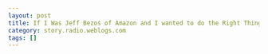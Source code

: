 ```yaml
---
layout: post
title: If I Was Jeff Bezos of Amazon and I wanted to do the Right Thing, Here's What I'd Do
category: story.radio.weblogs.com
tags: []
---
```

<head>
<meta http-equiv="Content-Type" content="text/html; charset=UTF-8">
    <meta http-equiv="Expires" content="Mon, 01 Jan 1990 01:00:00 GMT">
    <title>If I Was Jeff Bezos of Amazon and I wanted to do the Right Thing, Here's What I'd Do</title>
    <style type="text/css">
      body {
        margin-top: 0px;
        margin-left: 0px;
        margin-right: 0px;
        margin-bottom: 0px;
        }

      body, td, p {
        font-family: verdana, sans-serif;
        font-size: 90%;
        }

      h2 { 
        font-family: Verdana, Arial, Helvetica, sans-serif; font-size: 24px; font-weight: bold
        }
      .header {
        font-family: Verdana, Arial, Helvetica, sans-serif; font-size: 40px; font-weight: bold
        }
      .realsmall {
        font-family: Verdana, Arial, Helvetica, sans-serif; font-size: 9px;
        }
      .small {
        font-family: Verdana, Arial, Helvetica, sans-serif; font-size: 10px;
        }
      </style>
    </head>

| 

 |

| ![](http://radio.weblogs.com/0103807/images/trans60x60.gif)  
 | Last updated: 6/16/2002; 10:21:47 AM  
 | ![](http://radio.weblogs.com/0103807/images/trans60x60.gif) |

| ![](http://radio.weblogs.com/0103807/images/trans60x1.gif)  
 | 

<font size="+3"><b><a href="http://radio.weblogs.com/0103807/" style="color:black; text-decoration:none">The FuzzyBlog!</a></b></font>  
_Marketing 101. Consulting 101. PHP Consulting. Random geeky stuff. I Blog Therefore I Am._

<font size="+1"><b>If I Was Jeff Bezos of Amazon and I wanted to do the Right Thing, Here's What I'd Do</b></font>

I'd help this man:

**Bram Moolenaar**

I don't know how many people even know who Bram Moolenaar is, certainly I've never met him, but this is a man that I just plain **respect**.&nbsp; "What ?" you ask.&nbsp; "How does this fit with Amazon ?"&nbsp; Be patient for a bit... All will be made clear but the background is important and it does require delving into computing history or even pre-history.&nbsp; So....

## The History

A long, long time ago, in a place known today and then as "Berkley", a brilliant programmer named [Bill Joy](http://www.sun.com/)decided he didn't like his programming editor and said "I can do better" (or something like that - [interview](http://technetcast.ddj.com/tnc_play_stream.html?stream_id=149)).&nbsp; This ultimately grew into an editor named VI (pronounced "vi" like "violet") and became 1 of the two editors that still dominate \*nix to this day (the other, of course, being Emacs made by the demi god RMS but that is a different tale for another day).&nbsp; For reasons of copyright or trademark, people were able to create their own versions of VI but NOT call them VI.&nbsp; This led to the creation of Vim or VI Improved which is where Bram enters the picture.&nbsp; Vim and VI style editors are a love or hate thing but they do exist and literally millions of people know how to use them and use them every single day (me for example).&nbsp;

## Getting to the Point albeit a Bit Slowly

Now, here is where the Bezos / Amazon connection comes into being.&nbsp; Bram currently lives in Holland (he is Dutch) but earlier in his life he spent about a year living in Uganda doing charitable work -- the proverbial "good work".&nbsp; Here is his web page about it:

[http://www.vim.org/html/uganda.html](http://www.vim.org/html/uganda.html)&nbsp; &&nbsp; Really use this one: ==\> [**[http://www.vim.org/iccf/](http://www.vim.org/iccf/)**](http://www.vim.org/iccf/)

And here is a quote:

> "Kibaale Children's Centre (KCC) is located in Kibaale, a small town in the south of [Uganda](http://www.vim.org/html/uganda.html#Uganda), near Tanzania, in East Africa.&nbsp; The area is known [as](http://www.vim.org/html/motion.html#as) Rakai District.&nbsp; The population is mostly farmers.&nbsp; Although people are poor, there is enough food.&nbsp; But this district is suffering from AIDS more than any other part of the world.&nbsp; Some say that it started there.&nbsp; Estimations are that 10 to 30% of the Ugandans are infected with HIV.&nbsp; Because parents die, there are many orphans.&nbsp; In this district about 60.000 children have lost one or both parents, out of a population of 350.000.&nbsp; And this is still continuing.  
>   
> The children need a lot of help.&nbsp; The KCC is working hard to provide the needy with food, medical care and education.&nbsp; Food and medical care to keep them healthy now, and education so that they can take care of themselves in the future.&nbsp; KCC works on a Christian base, but help is given to children of any religion.
> 
> Summer 1994 to summer 1995 I spent a whole year at the centre, working as a volunteer.&nbsp; I have helped to expand the centre and worked in the area of water and sanitation.&nbsp; I learned that the help that the KCC provides really helps. Now that I'm back in Holland, I would like to continue supporting KCC.&nbsp; To do this I'm raising funds and organizing the sponsorship program."

Ok.&nbsp; This has been long winded and I apologize but the point is drawing near.&nbsp; Bram has written a fantastic editor. The feature I like most is that if the computer crashes or you get disconnected from a remote \*nix box, I can go back into Vim, open the same file and every single keystroke is there.&nbsp; That's right -- every damn keystroke.&nbsp; Microsoft Word doesn't do this, nor Visual C++, nor StarBase&nbsp;/ Premia CodeWright.&nbsp; (That's about $1,300 worth of commercial software outsmarted by a damn good Dutch programmer and the people that work with him.&nbsp; Go Bram!).&nbsp;

Bram doesn't sell Vim what&nbsp;he does is distribute it as " **_CharityWare_**".&nbsp; He uses it to solicit donations that he personally makes sure get to the KCC.&nbsp; Here's his pitch.&nbsp; Yes it's long but I don't want to shorten it any more than I did:

> ... I'm raising funds and organizing the sponsorship program.&nbsp; Please consider one of these possibilities:  
>   
> 1.&nbsp; Sponsor a child: $15 a month.&nbsp; (Holland: fl 27,50)  
> 2.&nbsp; Sponsor a child and the improvement of its environment: $25 a month&nbsp;(Holland: fl 45)  
> 3.&nbsp; Sponsor the health team: Any amount a month or quarter  
> 4.&nbsp; A one-time donation  
>   
> Compared with other organizations that do child sponsorship the amounts are very low.&nbsp; This is because the money goes directly to the centre.&nbsp; Less than 5% is used for administration.&nbsp; This is possible because this is a small organization that works with volunteers.&nbsp; If you would like to sponsor a child, you should have the intention to do this for at least one year.  
>   
> How do you know that the money will be spent right?&nbsp; First of all you have my personal guarantee as the [author](http://www.vim.org/html/intro.html#author) of Vim.&nbsp; I trust the people that are working at the centre, I know them personally.&nbsp; Further more, the centre is co-sponsored and inspected by World Vision, Save the Children Fund and International Child Care Fund.&nbsp; The centre is visited at least once a year to check the progress (at our own cost).&nbsp; I have visited the centre myself in 1996, 1998 and 2000.  
>   
> If you have any further questions, send me e-mail: [\<](mailto:Bram@vim.org)[Bram@vim.org&gt](mailto:Bram@vim.org&gt);.   
>   
> The address of the centre is:  
> Kibaale Childrens Centre  
> p.o. box 1658  
> Masaka, [Uganda](http://www.vim.org/html/uganda.html#Uganda), East Africa  
>   
> Sending money:  
>   
> USA and Canada: Contact Kibaale Children's Fund (KCF) in Surrey, Canada.&nbsp; They&nbsp;take care of the Canadian sponsors for the children in  
> Kibaale.&nbsp; You can send them a one time donation directly.&nbsp;&nbsp;Please send me a note so that know what has been donated&nbsp;because of Vim.&nbsp; Ask KCF for information about sponsorship.&nbsp;&nbsp;  
>   
> Kibaale Children's Fund c/o Pacific Academy  
> 10238-168 Street  
> Surrey, B.C. V4N 1Z4  
> Canada  
> Phone: 604-581-5353
> 
> If you make a donation to Kibaale Children's Fund (KCF) you&nbsp;will receive a tax receipt which can be submitted with your&nbsp;tax return (under the Free Trade Agreement tax receipts issued&nbsp;by an organization registered in Canada are fully accepted by&nbsp;the IRS in the USA).  
>   
> ...
> 
> Credit Card: You can use PayPal to send money with a Credit card.&nbsp; This is&nbsp;the most widely used Internet based payment system.&nbsp; It's  
> really simple to use.&nbsp; Use this link to find more info:&nbsp;[https://www.paypal.com/affil/pal=Bram%40moolenaar.net](https://www.paypal.com/affil/pal=Bram%40moolenaar.net).&nbsp; The e-mail address for sending the money to is:&nbsp;[Bram@iccf-holland.org](mailto:Bram@iccf-holland.org)&nbsp;&nbsp;&nbsp; **Unfortunately, the extra cost is a bit high.&nbsp; The other&nbsp;methods are preferred.** (emphasis mine)
## The Amazon Connection

You are probably wondering that, if I feel this strongly, have I donated?&nbsp; Good question and the answer is No.&nbsp; Now, why haven't I donated myself?&nbsp; Well, I'm as lazy as everyone else.&nbsp; If I have to pick up a phone and call Canada then I probably won't do it.&nbsp; What I think needs to happen is this:

1. A generic web system that lets any legal charity (as defined by U.S. IRS 501(c) -- I think that's right) use Amazon to capture funds. 
2. Background: PayPal is good but they have a bad reputation and Amazon already has my credit card info and I just plain trust them.&nbsp; They aren't perfect but they really are damn good. 
3. The old Amazon Tip Jar is now called the Amazon Honor System and lets any website collect donations. 
4. Amazon should introduce some kind of " **Charitable Honor System**" that has these constraints: 
  - Minimal transaction processing costs like 2 - 3 % (the goal should be to COVER THEIR COSTS ONLY -- I actually think they should charge 0% and take a tax write off on it but let's not ask too much) 
  - Charges some kind of small setup fee for the charity so that there the paperwork is verified correctly.&nbsp; Something like $99 to weed out the idiots and the fakers.&nbsp; Perhaps this goes into an escrow account or is later donated to the same charity. 
  - Sends the contributor an IRS approved receipt.&nbsp; **Tip for Amazon** : This gives you a way to sell future financial services to people.&nbsp; Think about it!
5. Sends the money to the right place. 
6. Displays a running total so Bram (or who ever) can feel good about their work and encourages other people make donations.

This is really a simple concept -- it leverages a trusted brand name, handles verification, weeds out at least the low end scammers and lets anyone with a valid charitable connection raise money.&nbsp; I know there have been other attempts at this but I don't want a DOT com trying to grab 50% of it -- I want to know that AS MUCH AS POSSIBLE of my donation actually helps people.

Now that may have been long but I hope you think it was worth reading.&nbsp; I think it was worth writing.

## Why It's Important that Amazon Cut their Rates

When Bram and I emailed about this (I contacted him with the idea just out of the blue), he stressed this to me:

<font size="2">
<p>"It does sound like a good idea. Obviously, all attention drawn to the goal of helping needy children in Uganda is good.  I do hope that the overhead is indeed low. We aim at a maximum of 5%.  PayPal actually takes more, if you take into account that they use a bad exchange rate. It's still better than cashing US cheques though. But in Holland we have almost no overhead, that's why the average is less then 1%. This sets us apart from other organisations."</p>
<p align="center">Let's just make that clear again: <br>This is a charity that operates in it's home country for less than 1% overhead.  That's cool.  It's also unbelievable.</p></font>
## Want to Pitch In

Send an email of support to [amazon@fuzzygroup.com](mailto:amazon@fuzzygroup.com).&nbsp; I'll handle routing them to Amazon when we get more than one or two.

## Thanks

My thanks go out to:

- Bram Moolenar for both inspiring me and for being kind and thoughtful in the review process.&nbsp; [http://vim.sf.net/](http://vim.sf.net/)
- [Kjartan Mannes](http://www.natrak.net/) for reviewing and confirming that I'm not nuts. 
- [Guy K. Haas](http://guy.blogs.at/) for the standard set of grammatical corrections and clarifications.&nbsp; And a few new ones this time! 
- [Michael Bernstein](http://www.michaelbernstein.com/weblog/)for pointing out Affero to me and giving me some great thoughts.

## Side Note: Affero

Let's say that you like this idea but you don't want to use Amazon or we just can't get Amazon to pitch in and do the right think.&nbsp; Take a look at [www.affero.com/](http://www.affero.com/).&nbsp; This is an open source project to build a similar style payment architecture.&nbsp;&nbsp;Even if it's technically just as good or better, I still think Amazon should do this.&nbsp; Here's why:

- **Trust**.&nbsp; Amazon is a name brand.&nbsp; My mom buys from them.&nbsp; She may see the logo and even contribute.&nbsp; That's the power of trust.&nbsp; I'm an Open Source geek (I really love the stuff -- even though I made my money to date in the closed source world) and I didn't know these guys existed.&nbsp; I also don't know if I would trust them which makes me think that it wouldn't work. 
- **Easy Use**.&nbsp; The beautiful thing about Amazon is they have my credit card number already.&nbsp; As we all get busier and busier this is very subtle but very important.

&nbsp;More details on Affero from Mike: (great job on the $ examples. &nbsp;Thanks!)<font size="2"></font>

> - Affero's fees are 10%, added to the contributor's bill. 
> - This is considerably lower than Amazon's 15% + $0.15 which is taken out of the contribution. Affero: $10 donation + $1 fee -\> charity gets $10 
> - Amazon: $10 donation - $1.65 fee -\> charity gets $8.35 
> - Affero's server software is open-source. A charity that wants to avoid the fees can set up their own server.
> 
> Your comments regarding trust and ease of use are well taken. Lowering the barrier to entry is&nbsp; important, and does significantly affect the number of people who make contributions. Thus, Affero's service fees can be justified saying that more people will contribute if they only have to register once, and Amazon's higher fees can be justified by saying that contributions will be even higher if users are already registered.&nbsp; My point is that Amazon is certain to justify their fees in exactly this way. If you have a plan of attack for getting them to make an exception on their fee structure for non-profits, I'd be very interested to know what it is.

My plan is this essay and the people that write in.&nbsp; Simple.&nbsp;&nbsp;Naive.&nbsp; Happy to be that way. I tilt at windmills also.

## References:

- [Amazon Honor System](http://s1.amazon.com/exec/varzea/subst/fx/home.html/103-4368607-8482213)
- [VIM Home Page](http://www.vim.org/)
- [VIM Uganda Page](http://www.vim.org/html/uganda.html)
- [www.affero.com](http://www.affero.com) for a similar thing but lacking a) trust in the form of an Amazon brand b) no credit card info already online and just one click away.&nbsp; Thanks to [Michael Bernstein](http://www.michaelbernstein.com/weblog/) for pointing this out.

&nbsp;

&nbsp;

  
  

<script language="JavaScript" type="text/javascript"><!--
	var imageUrl = "http://subhonker6.userland.com/weblogStats/count.gif";
	var imageTag = "<img src=\"" + imageUrl + "?group=radio1&usernum=103807&referer=" + escape (document.referrer) + "\" height=\"1\" width=\"1\">";
	document.write (imageTag);
	//--></script>

 | ![](http://radio.weblogs.com/0103807/images/trans60x1.gif)  
 |
| ![](http://radio.weblogs.com/0103807/images/trans60x60.gif)  
 | Copyright 2002 © The FuzzyStuff  
 | ![](http://radio.weblogs.com/0103807/images/trans60x60.gif)  
 |

